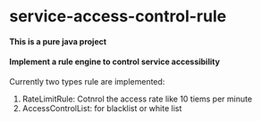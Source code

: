 # service-access-control-rule


#### This is a pure java project

####  Implement a rule engine to control service accessibility
Currently two types rule are implemented:  
1. RateLimitRule: Cotnrol the access rate like 10 tiems per minute
2. AccessControlList: for blacklist or white list
